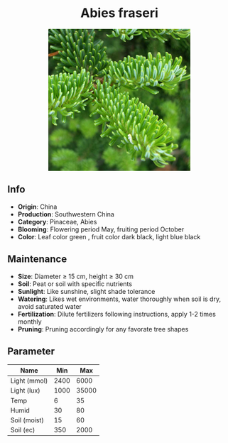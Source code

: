 <h1 align='center'>Abies fraseri</h1>
<p align="center">
    <img 
        align='center'
        width='320'
        src="../images/abies fraseri.png" 
        alt='Abies fraseri' />
</p>

## Info

 - **Origin**: China
 - **Production**: Southwestern China
 - **Category**: Pinaceae, Abies
 - **Blooming**: Flowering period May, fruiting period October
 - **Color**: Leaf color green , fruit color dark black, light blue black

## Maintenance

 - **Size**: Diameter ≥ 15 cm, height ≥ 30 cm
 - **Soil**: Peat or soil with specific nutrients
 - **Sunlight**: Like sunshine, slight shade tolerance
 - **Watering**: Likes wet environments, water thoroughly when soil is dry, avoid saturated water
 - **Fertilization**: Dilute fertilizers following instructions, apply 1-2 times monthly
 - **Pruning**: Pruning accordingly for any favorate tree shapes

## Parameter

| Name         | Min  | Max   |
|--------------|------|-------|
| Light (mmol) | 2400 | 6000  |
| Light (lux)  | 1000 | 35000 |
| Temp         | 6    | 35    |
| Humid        | 30   | 80    |
| Soil (moist) | 15   | 60    |
| Soil (ec)    | 350  | 2000  |